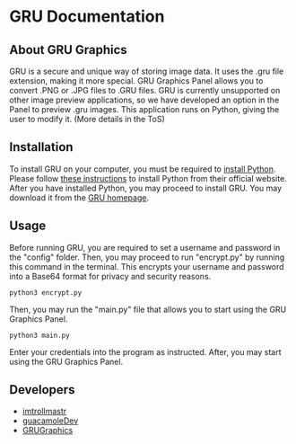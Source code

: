 # GRU Documentation
## About GRU Graphics
GRU is a secure and unique way of storing image data. It uses the .gru file extension, making it more special. GRU Graphics Panel allows you to convert .PNG or .JPG files to .GRU files. GRU is currently unsupported on other image preview applications, so we have developed an option in the Panel to preview .gru images. This application runs on Python, giving the user to modify it. (More details in the ToS)
## Installation
To install GRU on your computer, you must be required to [install Python](https://www.python.org/downloads/). Please follow [these instructions](https://docs.python.org/3/using/index.html) to install Python from their official website. After you have installed Python, you may proceed to install GRU. You may download it from the [GRU homepage](https://grugraphics.vercel.app/). 
## Usage
Before running GRU, you are required to set a username and password in the "config" folder. Then, you may proceed to run "encrypt.py" by running this command in the terminal. This encrypts your username and password into a Base64 format for privacy and security reasons.

``
python3 encrypt.py
``

Then, you may run the "main.py" file that allows you to start using the GRU Graphics Panel.

``
python3 main.py
``

Enter your credentials into the program as instructed. After, you may start using the GRU Graphics Panel.
## Developers
- [imtrollmastr](https://github.com/imtrollmastr/)
- [guacamoleDev](https://guacamole.dev/)
- [GRUGraphics](https://grugraphics.vercel.app/)